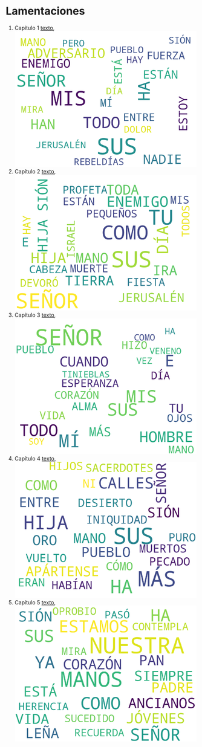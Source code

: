 # Lamentaciones

1. Capítulo 1 [texto](texto_filtrado/AT/Lam/Lam_1.txt), ![imagen](nube_de_palabras/AT/Lam/Lam_1.png)
2. Capítulo 2 [texto](texto_filtrado/AT/Lam/Lam_2.txt), ![imagen](nube_de_palabras/AT/Lam/Lam_2.png)
3. Capítulo 3 [texto](texto_filtrado/AT/Lam/Lam_3.txt), ![imagen](nube_de_palabras/AT/Lam/Lam_3.png)
4. Capítulo 4 [texto](texto_filtrado/AT/Lam/Lam_4.txt), ![imagen](nube_de_palabras/AT/Lam/Lam_4.png)
5. Capítulo 5 [texto](texto_filtrado/AT/Lam/Lam_5.txt), ![imagen](nube_de_palabras/AT/Lam/Lam_5.png)
